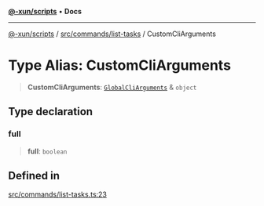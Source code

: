 [**@-xun/scripts**](../../../../README.md) • **Docs**

***

[@-xun/scripts](../../../../README.md) / [src/commands/list-tasks](../README.md) / CustomCliArguments

# Type Alias: CustomCliArguments

> **CustomCliArguments**: [`GlobalCliArguments`](../../../configure/type-aliases/GlobalCliArguments.md) & `object`

## Type declaration

### full

> **full**: `boolean`

## Defined in

[src/commands/list-tasks.ts:23](https://github.com/Xunnamius/xscripts/blob/b9218ee5f94be5da6a48d961950ed32307ad7f96/src/commands/list-tasks.ts#L23)
